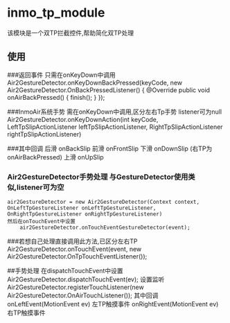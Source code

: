 # inmo_tp_module
该模块是一个双TP拦截控件,帮助简化双TP处理
## 使用
###返回事件 只需在onKeyDown中调用
    Air2GestureDetector.onKeyDownBackPressed(keyCode, new Air2GestureDetector.OnBackPressedListener() {
    @Override
    public void onAirBackPressed() {
            finish();
        }
    });

###InmoAir系统手势 需在onKeyDown中调用,区分左右Tp手势 listener可为null
    Air2GestureDetector.onKeyDownAction(int keyCode, LeftTpSlipActionListener leftTpSlipActionListener, RightTpSlipActionListener rightTpSlipActionListener)

###其中回调
    后滑 onBackSlip
    前滑 onFrontSlip
    下滑 onDownSlip (右TP为onAirBackPressed)
    上滑 onUpSlip

### Air2GestureDetector手势处理 与GestureDetector使用类似,listener可为空
    air2GestureDetector = new Air2GestureDetector(Context context, OnLeftTpGestureListener onLeftTpGestureListener, OnRightTpGestureListener onRightTpGestureListener)
    然后在onTouchEvent中设置
        air2GestureDetector.onTouchEventGestureDetector(event);

###若想自己处理直接调用此方法,已区分左右TP
    Air2GestureDetector.onTouchEvent(event, new Air2GestureDetector.OnTpTouchEventListener());

##手势处理
    在dispatchTouchEvent中设置
        Air2GestureDetector.dispatchTouchEvent(ev);
    设置监听
        Air2GestureDetector.registerTouchListener(new Air2GestureDetector.OnAirTouchListener());
    其中回调
        onLeftEvent(MotionEvent ev)     左TP触摸事件
        onRightEvent(MotionEvent ev)    右TP触摸事件
